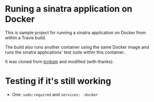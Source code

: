 # Runing a sinatra application on Docker

This is sample project for running a sinatra application on Docker from within a Travis build.

The build also runs another container using the same Docker image and runs the sinatra applications' test suite within this container..

It was cloned from [tcnksm](https://github.com/tcnksm-sample/docker-sinatra) and modified (with thanks).


# Testing if it's still working

- One: ``sudo:required`` and ``services: -docker``
